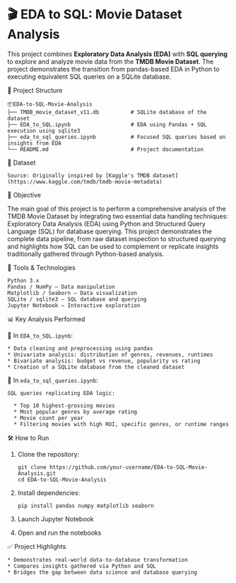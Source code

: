 # 🎬 EDA to SQL: Movie Dataset Analysis

This project combines **Exploratory Data Analysis (EDA)** with **SQL querying** to explore and analyze movie data from the **TMDB Movie Dataset**. The project demonstrates the transition from pandas-based EDA in Python to executing equivalent SQL queries on a SQLite database.


📁 Project Structure

    📦EDA-to-SQL-Movie-Analysis
    ├── TMDB_movie_dataset_v11.db          # SQLite database of the dataset
    ├── EDA_to_SQL.ipynb                   # EDA using Pandas + SQL execution using sqlite3
    ├── eda_to_sql_queries.ipynb           # Focused SQL queries based on insights from EDA
    └── README.md                          # Project documentation

📌 Dataset

    Source: Originally inspired by [Kaggle's TMDB dataset](https://www.kaggle.com/tmdb/tmdb-movie-metadata)


🎯 Objective

The main goal of this project is to perform a comprehensive analysis of the TMDB Movie Dataset by integrating two essential data handling techniques: Exploratory Data Analysis (EDA) using Python and Structured Query Language (SQL) for database querying. This project demonstrates the complete data pipeline, from raw dataset inspection to structured querying and highlights how SQL can be used to complement or replicate insights traditionally gathered through Python-based analysis.

🧪 Tools & Technologies

    Python 3.x
    Pandas / NumPy – Data manipulation
    Matplotlib / Seaborn – Data visualization
    SQLite / sqlite3 – SQL database and querying
    Jupyter Notebook – Interactive exploration

📊 Key Analysis Performed

🔹 In `EDA_to_SQL.ipynb`:

    * Data cleaning and preprocessing using pandas
    * Univariate analysis: distribution of genres, revenues, runtimes
    * Bivariate analysis: budget vs revenue, popularity vs rating
    * Creation of a SQLite database from the cleaned dataset

🔹 In `eda_to_sql_queries.ipynb`:

    SQL queries replicating EDA logic:
    
      * Top 10 highest-grossing movies
      * Most popular genres by average rating
      * Movie count per year
      * Filtering movies with high ROI, specific genres, or runtime ranges

      
🛠️ How to Run

1. Clone the repository:

   
       git clone https://github.com/your-username/EDA-to-SQL-Movie-Analysis.git
       cd EDA-to-SQL-Movie-Analysis
   

2. Install dependencies:

   
       pip install pandas numpy matplotlib seaborn
   

3. Launch Jupyter Notebook


4. Open and run the notebooks


✅ Project Highlights

    * Demonstrates real-world data-to-database transformation
    * Compares insights gathered via Python and SQL
    * Bridges the gap between data science and database querying


